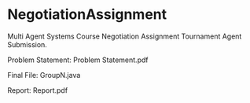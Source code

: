 # NegotiationAssignment
Multi Agent Systems Course Negotiation Assignment Tournament Agent Submission.

Problem Statement: Problem Statement.pdf

Final File: GroupN.java

Report: Report.pdf

